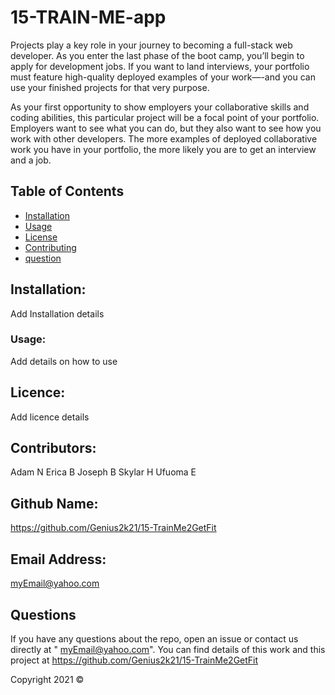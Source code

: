 # 15-TRAIN-ME-app

Projects play a key role in your journey to becoming a full-stack web developer. As you enter the last phase of the boot camp, you’ll begin to apply for development jobs. If you want to land interviews, your portfolio must feature high-quality deployed examples of your work—-and you can use your finished projects for that very purpose.

As your first opportunity to show employers your collaborative skills and coding abilities, this particular project will be a focal point of your portfolio. Employers want to see what you can do, but they also want to see how you work with other developers. The more examples of deployed collaborative work you have in your portfolio, the more likely you are to get an interview and a job.

## Table of Contents 
- [Installation](#installation)
- [Usage](#usage)
- [License](#license)
- [Contributing](#contributing)
- [question](#questions)



## Installation:
Add Installation details
             

### Usage:
Add details on how to use
             

## Licence:
Add licence details          


## Contributors:
 Adam N
 Erica B
 Joseph B
 Skylar H
 Ufuoma E


## Github Name:
https://github.com/Genius2k21/15-TrainMe2GetFit
            

## Email Address:
myEmail@yahoo.com

## Questions
If you have any questions about the repo, open an issue or contact us directly at " myEmail@yahoo.com". You can find details of  this work and this project at
https://github.com/Genius2k21/15-TrainMe2GetFit


Copyright 2021 &copy;
